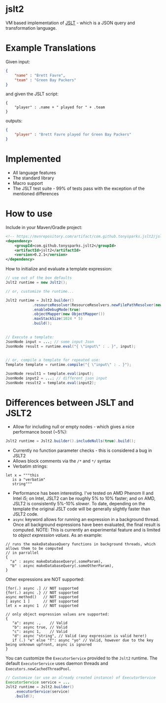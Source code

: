 # jslt2
VM based implementation of [JSLT](https://github.com/schibsted/jslt) - which is a JSON query and transformation language.

# Example Translations

Given input:

```json
{
	"name" : "Brett Favre",
	"team" : "Green Bay Packers"
}
```
and given the JSLT script:

```
{
	"player" : .name + " played for " + .team
}
```
outputs:

```json
{
	"player" : "Brett Favre played for Green Bay Packers"
}
```

# Implemented
* All language features 
* The standard library 
* Macro support
* The JSLT test suite - 99% of tests pass with the exception of the mentioned differences 


# How to use


Include in your Maven/Gradle project:

```xml
<!-- https://mvnrepository.com/artifact/com.github.tonysparks.jslt2/jslt2 -->
<dependency>
    <groupId>com.github.tonysparks.jslt2</groupId>
    <artifactId>jslt2</artifactId>
    <version>0.2.1</version>
</dependency>
```

How to initialize and evaluate a template expression:

```java
// use out of the box defaults
Jslt2 runtime = new Jslt2(); 

// or, customize the runtime...

Jslt2 runtime = Jslt2.builder()
            .resourceResolver(ResourceResolvers.newFilePathResolver(new File("./examples")))
            .enableDebugMode(true)
            .objectMapper(new ObjectMapper())
            .maxStackSize(1024 * 5)
            .build();
            
            
// Execute a template:
JsonNode input = ...; // some input Json
JsonNode result = runtime.eval("{ \"input\" : . }", input);
            
            
// or, compile a template for repeated use:
Template template = runtime.compile("{ \"input\" : . }");

JsonNode result1 = template.eval(input);
JsonNode input2 = ...; // different json input
JsonNode result2 = template.eval(input2);

```



# Differences between JSLT and JSLT2
* Allow for including null or empty nodes - which gives a nice performance boost (~5%):
```java
Jslt2 runtime = Jslt2.builder().includeNulls(true).build();
```
* Currently no function parameter checks - this is considered a bug in JSLT2 
* Allows block comments via the `/*` and `*/` syntax 
* Verbatim strings: 

```
let x = """this
   is a "verbatim"
   string"""
```

* Performance has been interesting.  I've tested on AMD Phenom II and Intel i5; on Intel, JSLT2 can be roughly 5% to 10% faster; and on AMD, JSLT2 is consistently 5%-10% *slower*.  To date, depending on the template the original JSLT code will be generally slightly faster than JSLT2 code.
* `async` keyword allows for running an expression in a background thread.  Once all background expressions have been evaluated, the final result is computed.
NOTE: This is currently an experimental feature and is limited to *object expression values*.  As an example:

```
// runs the makeDatabaseQuery functions in background threads, which allows them to be computed
// in parrallel 
{
  "a" : async makeDatabaseQuery(.someParam),     
  "b" : async makeDatabaseQuery(.someOtherParam),
}
```

Other expressions are NOT supported:

```
[for(.) async .] // NOT supported
{for(.) async .} // NOT supported
async method()   // NOT supported
[ async 1 ]      // NOT supported
let x = async 1  // NOT supported

// only object expression values are supported:
{
   "a": async .,    // Valid
   "b": async true, // Valid
   "c": async 1,    // Valid
   "d": async "string", // Valid (any expression is valid here!)
   if (.) "e" else "f": async "yo" // Valid, however due to the key being unknown upfront, async is ignored
}
```

You can customize the `ExecutorService` provided to the `Jslt2` runtime.  The default `ExecutorService` uses daemon threads and `Executors.newCachedThreadPool`.

```java
// Customize (or use an already created instance) of ExecutorService
ExecutorService service = ...
Jslt2 runtime = Jslt2.builder()
    .executorService(service)    
    .build();
```